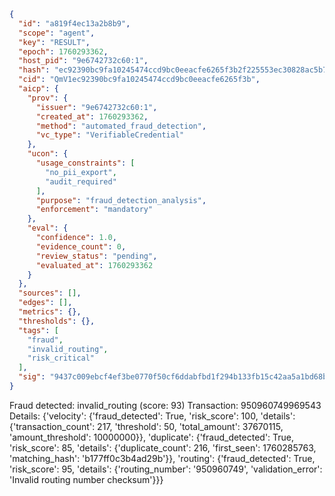 ```json
{
  "id": "a819f4ec13a2b8b9",
  "scope": "agent",
  "key": "RESULT",
  "epoch": 1760293362,
  "host_pid": "9e6742732c60:1",
  "hash": "ec92390bc9fa10245474ccd9bc0eeacfe6265f3b2f225553ec30828ac5b719fa",
  "cid": "QmV1ec92390bc9fa10245474ccd9bc0eeacfe6265f3b",
  "aicp": {
    "prov": {
      "issuer": "9e6742732c60:1",
      "created_at": 1760293362,
      "method": "automated_fraud_detection",
      "vc_type": "VerifiableCredential"
    },
    "ucon": {
      "usage_constraints": [
        "no_pii_export",
        "audit_required"
      ],
      "purpose": "fraud_detection_analysis",
      "enforcement": "mandatory"
    },
    "eval": {
      "confidence": 1.0,
      "evidence_count": 0,
      "review_status": "pending",
      "evaluated_at": 1760293362
    }
  },
  "sources": [],
  "edges": [],
  "metrics": {},
  "thresholds": {},
  "tags": [
    "fraud",
    "invalid_routing",
    "risk_critical"
  ],
  "sig": "9437c009ebcf4ef3be0770f50cf6ddabfbd1f294b133fb15c42aa5a1bd68b436"
}
```

Fraud detected: invalid_routing (score: 93)
Transaction: 950960749969543
Details: {'velocity': {'fraud_detected': True, 'risk_score': 100, 'details': {'transaction_count': 217, 'threshold': 50, 'total_amount': 37670115, 'amount_threshold': 10000000}}, 'duplicate': {'fraud_detected': True, 'risk_score': 85, 'details': {'duplicate_count': 216, 'first_seen': 1760285763, 'matching_hash': 'b177ff0c3b4ad29b'}}, 'routing': {'fraud_detected': True, 'risk_score': 95, 'details': {'routing_number': '950960749', 'validation_error': 'Invalid routing number checksum'}}}